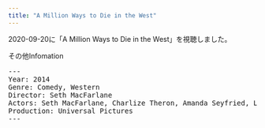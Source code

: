 ```yaml
---
title: "A Million Ways to Die in the West"
---
```

2020-09-20に「A Million Ways to Die in the West」を視聴しました。

その他Infomation
<pre>
---
Year: 2014
Genre: Comedy, Western
Director: Seth MacFarlane
Actors: Seth MacFarlane, Charlize Theron, Amanda Seyfried, Liam Neeson
Production: Universal Pictures
---
</pre>